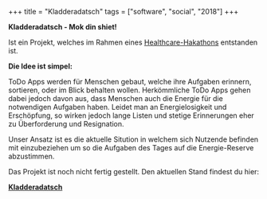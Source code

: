 +++
title = "Kladderadatsch"
tags = ["software", "social", "2018"]
+++

**Kladderadatsch - Mok din shiet!**

Ist ein Projekt, welches im Rahmen eines [Healthcare-Hakathons](https://github.com/chaostreff-flensburg/kladderadatsch/blob/dev/docs/healthhackkiel.md) entstanden ist.

**Die Idee ist simpel:**

ToDo Apps werden für Menschen gebaut, welche ihre Aufgaben erinnern, sortieren, oder im Blick behalten wollen. Herkömmliche ToDo Apps gehen dabei jedoch davon aus, dass Menschen auch die Energie für die notwendigen Aufgaben haben. Leidet man an Energielosigkeit und Erschöpfung, so wirken jedoch lange Listen und stetige Erinnerungen eher zu Überforderung und Resignation.

Unser Ansatz ist es die aktuelle Sitution in welchem sich Nutzende befinden mit einzubeziehen um so die Aufgaben des Tages auf die Energie-Reserve abzustimmen.

Das Projekt ist noch nicht fertig gestellt.
Den aktuellen Stand findest du hier:

**[Kladderadatsch](https://github.com/chaostreff-flensburg/kladderadatsch)**
